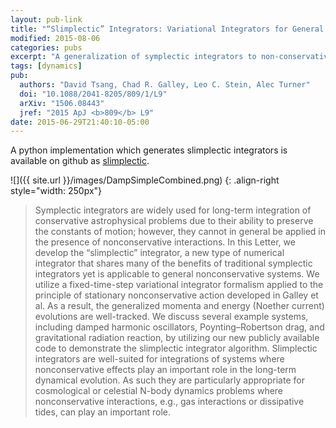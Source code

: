 ```yaml
---
layout: pub-link
title: "“Slimplectic” Integrators: Variational Integrators for General Nonconservative Systems"
modified: 2015-08-06
categories: pubs
excerpt: "A generalization of symplectic integrators to non-conservative dynamics."
tags: [dynamics]
pub:
  authors: "David Tsang, Chad R. Galley, Leo C. Stein, Alec Turner"
  doi: "10.1088/2041-8205/809/1/L9"
  arXiv: "1506.08443"
  jref: "2015 ApJ <b>809</b> L9"
date: 2015-06-29T21:40:10-05:00
---
```


A python implementation which generates slimplectic integrators is
available on github as
[slimplectic](https://github.com/davtsang/slimplectic).

![]({{ site.url }}/images/DampSimpleCombined.png)
{: .align-right style="width: 250px"}
> Symplectic integrators are widely used for long-term integration of
> conservative astrophysical problems due to their ability to preserve
> the constants of motion; however, they cannot in general be applied
> in the presence of nonconservative interactions. In this Letter, we
> develop the “slimplectic” integrator, a new type of numerical
> integrator that shares many of the benefits of traditional
> symplectic integrators yet is applicable to general nonconservative
> systems. We utilize a fixed-time-step variational integrator
> formalism applied to the principle of stationary nonconservative
> action developed in Galley et al. As a result, the generalized
> momenta and energy (Noether current) evolutions are well-tracked. We
> discuss several example systems, including damped harmonic
> oscillators, Poynting–Robertson drag, and gravitational radiation
> reaction, by utilizing our new publicly available code to
> demonstrate the slimplectic integrator algorithm. Slimplectic
> integrators are well-suited for integrations of systems where
> nonconservative effects play an important role in the long-term
> dynamical evolution. As such they are particularly appropriate for
> cosmological or celestial N-body dynamics problems where
> nonconservative interactions, e.g., gas interactions or dissipative
> tides, can play an important role.
